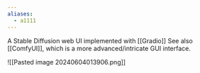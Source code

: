 ```yaml
---
aliases:
  - a1111
---
```

A Stable Diffusion web UI implemented with [[Gradio]]
See also [[ComfyUI]], which is a more advanced/intricate GUI interface.

![[Pasted image 20240604013906.png]]